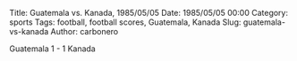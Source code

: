 Title: Guatemala vs. Kanada, 1985/05/05
Date: 1985/05/05 00:00
Category: sports
Tags: football, football scores, Guatemala, Kanada
Slug: guatemala-vs-kanada
Author: carbonero


Guatemala 1 - 1 Kanada
